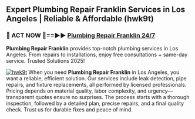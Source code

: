 ## Expert Plumbing Repair Franklin Services in Los Angeles | Reliable & Affordable (hwk9t)  

<h3>🚿 ACT NOW 🌟==►► <a href="https://tinyurl.com/2ne6vx2x" rel="nofollow">Plumbing Repair Franklin 24/7</a></h3>

**Plumbing Repair Franklin** provides top-notch plumbing services in Los Angeles. From repairs to installations, enjoy free consultations + same-day service. Trusted Solutions 2025!

[![hwk9t](https://i.imgur.com/4PFF4AK.jpeg)](https://tinyurl.com/2ne6vx2x)
When you need **Plumbing Repair Franklin** in Los Angeles, you want a reliable, efficient solution. Our services include leak detection, pipe repairs, and fixture replacements, all performed by licensed professionals. Pricing depends on material quality, labor complexity, and urgency—transparent quotes ensure no surprises. The process starts with a thorough inspection, followed by a detailed plan, precise repairs, and a final quality check. Trust us for durable fixes and peace of mind.